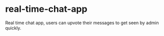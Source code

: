 # real-time-chat-app
Real time chat app, users can upvote their messages to get seen by admin quickly.

